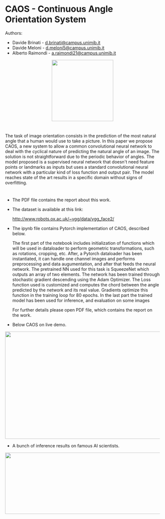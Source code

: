 # CAOS -  Continuous Angle Orientation System

Authors:
- Davide Brinati - d.brinati@campus.unimib.it
- Davide Meloni - d.meloni5@campus.unimib.it
- Alberto Raimondi - a.raimondi21@campus.unimib.it


<p align="center">
  <img width="200" height="200" src="https://github.com/done1892/Advanced-Machine-Learning-Project/blob/master/pics/logo.png">
</p>

# 

The task of image orientation consists in the prediction of the most
natural angle that a human would use to take a picture. In this paper
we propose CAOS, a new system to allow a common convolutional
neural network to deal with the cyclical nature of predicting the natural angle of an image. The solution is not straightforward due to
the periodic behavior of angles. The model proposed is a supervised neural network that doesn't need feature points or landmarks as inputs but uses a standard convolutional neural network with a particular kind of loss function and output pair. The model reaches state of the art results in a specific domain without signs of overfitting.

#

- The PDF file contains the report about this work.

* The dataset is available at this link:

  http://www.robots.ox.ac.uk/~vgg/data/vgg_face2/

- The ipynb file contains Pytorch implementation of CAOS, described below.

  The first part of the notebook includes initialization of functions which will be used in dataloader to perform geometric transformations, such as rotations, cropping, etc.
  After, a Pytorch dataloader has been instantiated, it can handle one channel images and performs preprocessing and data augumentation, and after that feeds the neural network.
  The pretrained NN used for this task is SqueezeNet which outputs an array of two elements. The network has been trained through stochastic gradient descending using the Adam Optimizer. The Loss function used is customized and computes the chord between the angle predicted by the network and its real value. Gradients optimize this function in the training loop for 80 epochs.
  In the last part the trained model has been used for inference, and evaluation on some images
  
  For further details please open PDF file, which contains the report on the work.
  
- Below CAOS on live demo.

<p align="center">
  <img width="650" height="350" src="https://github.com/done1892/Advanced-Machine-Learning-Project/blob/master/pics/CAOS-Demo.gif">
</p>

- A bunch of inference results on famous AI scientists.

<p align="center">
  <img width="700" height="200" src="https://github.com/done1892/Advanced-Machine-Learning-Project/blob/master/pics/rotation_sample.png">
</p>
